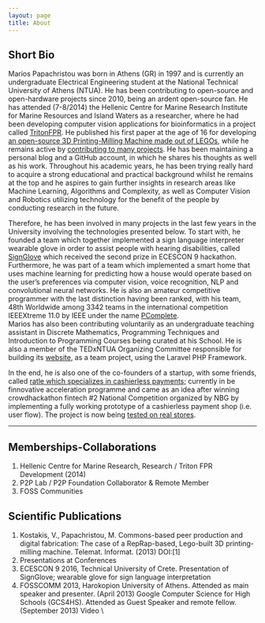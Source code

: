 ```yaml
---
layout: page
title: About
---
```


## Short Bio

Marios Papachristou was born in Athens (GR) in 1997 and is currently an undergraduate Electrical Engineering student at the National Technical University of Athens (NTUA). He has been contributing to open-source and open-hardware projects since 2010, being an ardent open-source fan. He has attended (7-8/2014) the Hellenic Centre for Marine Research Institute for Marine Resources and Island Waters as a researcher, where he had been developing computer vision applications for bioinformatics in a project called [TritonFPR](https://github.com/papachristoumarios/triton-fpr). He published his first paper at the age of 16 for developing [an open-source 3D Printing-Milling Machine made out of LEGOs](https://github.com/papachristoumarios/lego-mindstorms-3d-printing-milling-machine), while he remains active by [contributing to many projects](https://github.com/papachristoumarios). He has been maintaining a personal blog and a GitHub account, in which he shares his thoughts as well as his work. Throughout his academic years, he has been trying really hard to acquire a strong educational and practical background whilst he remains at the top and he aspires to gain further insights in research areas like Machine Learning, Algorithms and Complexity, as well as Computer Vision and Robotics utilizing technology for the benefit of the people by conducting research in the future.

Therefore, he has been involved in many projects in the last few years in the University  involving the technologies presented below. To start with, he founded a team which together implemented a sign language interpreter wearable glove in order to assist people with hearing disabilities, called [SignGlove](https://github.com/papachristoumarios/SignGlove) which received the second prize in ECESCON 9 hackathon. Furthermore, he was part of a team which implemented a smart home that uses machine learning for predicting how a house would operate based on the user’s preferences via computer vision, voice recognition, NLP and convolutional neural networks. He is also an amateur competitive programmer with the last distinction having been ranked, with his team, 48th Worldwide among 3342 teams in the international competition IEEEXtreme 11.0 by IEEE under the name [PComplete](https://github.com/papachristoumarios/IEEEXtreme11.0-PComplete).  
Marios has also been contributing voluntarily as an undergraduate teaching assistant in Discrete Mathematics, Programming Techniques and Introduction to Programming Courses being curated at his School. He is also a member of the TEDxNTUA Organizing Committee responsible for building its [website](https://2018.tedxntua.com/en), as a team project, using the Laravel PHP Framework.

In the end, he is also one of the co-founders of a startup, with some friends, called [ratle which specializes in cashierless payments;](https://www.ratle-labs.com) currently in be finnovative acceleration programme and came as an idea after winning crowdhackathon fintech #2 National Competition organized by NBG by implementing a fully working prototype of a cashierless payment shop  (i.e. user flow). The project is now being [tested on real stores](https://www.youtube.com/watch?v=XemEQaNxL3Q&feature=youtu.be).  


---

## Memberships-Collaborations
 1. Hellenic Centre for Marine Research, Research / Triton FPR Development (2014)
 2. P2P Lab / P2P Foundation Collaborator & Remote Member
 3. FOSS Communities


## Scientific Publications
 1. Kostakis, V., Papachristou, M. Commons-based peer production and digital fabrication: The case of a RepRap-based, Lego-built 3D printing-milling machine. Telemat. Informat. (2013) DOI:[1]
 2. Presentations at Conferences
 3. ECESCON 9 2016, Technical University of Crete. Presentation of SignGlove; wearable glove for sign language interpretation
 4. FOSSCOMM 2013, Harokopion University of Athens. Attended as main speaker and presenter. (April 2013)
Google Computer Science for High Schools (GCS4HS). Attended as Guest Speaker and remote fellow. (September 2013) Video
\
